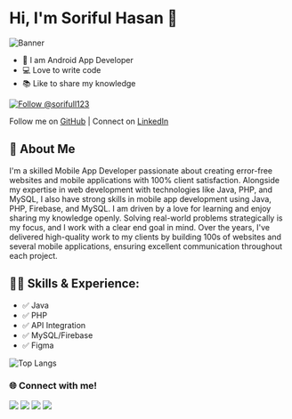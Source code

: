 # Hi, I'm Soriful Hasan 👋

![Banner](https://softcorner.xyz/My%20File%20%28Soriful%20hasan%29/Subheading.png)

- 👑 I am Android App Developer
- 💻 Love to write code
- 📚 Like to share my knowledge
  

 [![Follow @sorifull123](https://img.shields.io/badge/Follow-%40sorifull123-grey?style=for-the-badge)](https://github.com/sorifull123)


Follow me on [GitHub](https://github.com/sorifull123) |
Connect on [LinkedIn](https://www.linkedin.com/in/md-soriful-hasan-53a9b52b3/)
## 🚀 About Me
I'm a skilled  Mobile App Developer passionate about creating error-free websites and mobile applications with 100% client satisfaction. Alongside my expertise in web development with technologies like Java, PHP, and MySQL, I also have strong skills in mobile app development using Java, PHP, Firebase, and MySQL. I am driven by a love for learning and enjoy sharing my knowledge openly. Solving real-world problems strategically is my focus, and I work with a clear end goal in mind. Over the years, I've delivered high-quality work to my clients by building 100s of websites and several mobile applications, ensuring excellent communication throughout each project.

## 🧑‍💻 Skills & Experience:
- ✅ Java
- ✅ PHP
- ✅ API Integration
- ✅ MySQL/Firebase
- ✅ Figma

![Top Langs](https://github-readme-stats.vercel.app/api/top-langs/?username=sorifull123&layout=compact)

### 🌐 Connect with me!
<a href="https://facebook.com/sorifulhasan11" target="_blank"><img src="https://img.shields.io/badge/Facebook-%231877F2.svg?style=for-the-badge&logo=facebook&logoColor=white"/></a>
<a href="https://twitter.com/@hasan_soriful" target="_blank"><img src="https://img.shields.io/badge/Twitter-%231DA1F2.svg?style=for-the-badge&logo=twitter&logoColor=white"/></a>
<a href="https://instagram.com/isorifulhasan" target="_blank"><img src="https://img.shields.io/badge/Instagram-%23E4405F.svg?style=for-the-badge&logo=instagram&logoColor=white"/></a>
<a href="https://linkedin.com/in/md-soriful-hasan-53a9b52b3" target="_blank"><img src="https://img.shields.io/badge/LinkedIn-%230077B5.svg?style=for-the-badge&logo=linkedin&logoColor=white"/></a>


